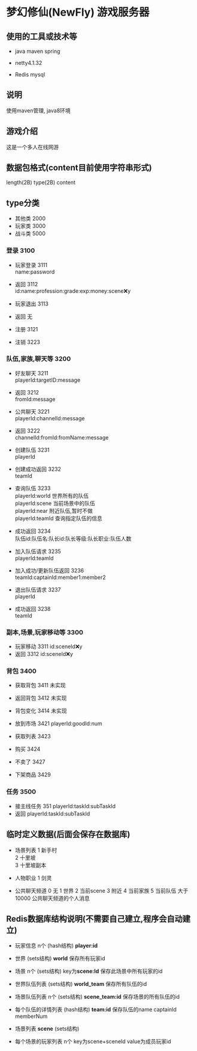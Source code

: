 # 梦幻修仙(NewFly) 游戏服务器

## 使用的工具或技术等
* java maven spring

* netty4.1.32

* Redis mysql


## 说明
使用maven管理, java8环境



## 游戏介绍
这是一个多人在线网游




## 数据包格式(content目前使用字符串形式)
length(2B) type(2B) content

## type分类
* 其他类 2000
* 玩家类 3000
* 战斗类 5000


### 登录 3100
* 玩家登录 3111  
name:password
* 返回 3112  
id:name:profession:grade:exp:money:scene:x:y

* 玩家退出 3113  
* 返回 无  

* 注册 3121  
* 注销 3223  


### 队伍,家族,聊天等 3200

* 好友聊天 3211  
playerId:targetID:message
* 返回 3212  
fromId:message

* 公共聊天 3221  
playerId:channelId:message
* 返回 3222  
channelId:fromId:fromName:message


* 创建队伍 3231  
playerId
* 创建成功返回 3232  
teamId
* 查询队伍 3233  
playerId:world    世界所有的队伍  
playerId:scene  当前场景中的队伍  
playerId:near   附近队伍,暂时不做  
playerId:teamId 查询指定队伍的信息  
* 成功返回 3234  
队伍id:队伍名:队长id:队长等级:队长职业:队伍人数  
* 加入队伍请求 3235  
playerId:teamId
* 加入成功/更新队伍返回 3236  
teamId:captainId:member1:member2  
* 退出队伍请求 3237  
playerId  
* 成功返回 3238  
teamId  



### 副本,场景,玩家移动等 3300
* 玩家移动 3311
id:sceneId:x:y
* 返回 3312
id:sceneId:x:y



### 背包 3400
* 获取背包 3411
未实现
* 返回背包 3412
未实现
* 背包变化 3414
未实现

* 放到市场 3421
playerId:goodId:num
* 获取列表 3423
* 购买 3424
* 不卖了 3427
* 下架商品 3429


### 任务 3500
* 接主线任务 351
playerId:taskId:subTaskId
* 返回
playerId:taskId:subTaskId




## 临时定义数据(后面会保存在数据库)
* 场景列表
1   新手村  
2   十里坡  
3   十里坡副本  


* 人物职业
1   剑灵


* 公共聊天频道
0 无
1 世界
2 当前scene
3 附近
4 当前家族
5  当前队伍
大于10000 公共聊天频道的个人消息



## Redis数据库结构说明(不需要自己建立,程序会自动建立)
* 玩家信息 n个 (hash结构) **player:id**

* 世界 (sets结构) **world** 保存所有玩家id
* 场景 n个 (sets结构) key为**scene:Id** 保存此场景中所有玩家的id

* 世界队伍列表 (sets结构) **world_team** 保存所有队伍的id
* 场景队伍列表 n个 (sets结构) **scene_team:id** 保存场景的所有队伍的id
* 每个队伍的详情列表 (hash结构) **team:id** 保存队伍的name captainId memberNum 

* 场景列表 **scene** (sets结构)
* 每个场景的玩家列表 n个 key为scene+sceneId value为成员玩家id
